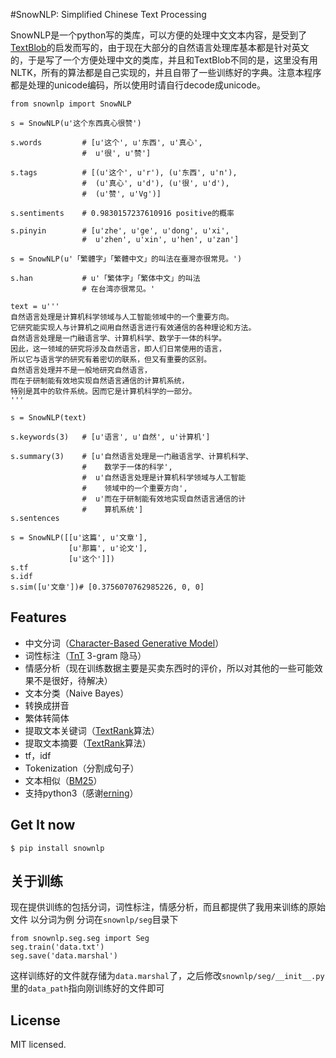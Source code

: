 #SnowNLP: Simplified Chinese Text Processing

SnowNLP是一个python写的类库，可以方便的处理中文文本内容，是受到了[TextBlob](https://github.com/sloria/TextBlob)的启发而写的，由于现在大部分的自然语言处理库基本都是针对英文的，于是写了一个方便处理中文的类库，并且和TextBlob不同的是，这里没有用NLTK，所有的算法都是自己实现的，并且自带了一些训练好的字典。注意本程序都是处理的unicode编码，所以使用时请自行decode成unicode。

~~~~{python}
from snownlp import SnowNLP

s = SnowNLP(u'这个东西真心很赞')

s.words         # [u'这个', u'东西', u'真心',
                #  u'很', u'赞']

s.tags          # [(u'这个', u'r'), (u'东西', u'n'),
                #  (u'真心', u'd'), (u'很', u'd'),
                #  (u'赞', u'Vg')]

s.sentiments    # 0.9830157237610916 positive的概率

s.pinyin        # [u'zhe', u'ge', u'dong', u'xi',
                #  u'zhen', u'xin', u'hen', u'zan']

s = SnowNLP(u'「繁體字」「繁體中文」的叫法在臺灣亦很常見。')

s.han           # u'「繁体字」「繁体中文」的叫法
                # 在台湾亦很常见。'

text = u'''
自然语言处理是计算机科学领域与人工智能领域中的一个重要方向。
它研究能实现人与计算机之间用自然语言进行有效通信的各种理论和方法。
自然语言处理是一门融语言学、计算机科学、数学于一体的科学。
因此，这一领域的研究将涉及自然语言，即人们日常使用的语言，
所以它与语言学的研究有着密切的联系，但又有重要的区别。
自然语言处理并不是一般地研究自然语言，
而在于研制能有效地实现自然语言通信的计算机系统，
特别是其中的软件系统。因而它是计算机科学的一部分。
'''

s = SnowNLP(text)

s.keywords(3)	# [u'语言', u'自然', u'计算机']

s.summary(3)	# [u'自然语言处理是一门融语言学、计算机科学、
				#	 数学于一体的科学',
				#  u'自然语言处理是计算机科学领域与人工智能
				#	 领域中的一个重要方向',
                #  u'而在于研制能有效地实现自然语言通信的计
                #    算机系统']
s.sentences

s = SnowNLP([[u'这篇', u'文章'],
             [u'那篇', u'论文'],
             [u'这个']])
s.tf
s.idf
s.sim([u'文章'])# [0.3756070762985226, 0, 0]
~~~~

## Features

* 中文分词（[Character-Based Generative Model](http://aclweb.org/anthology//Y/Y09/Y09-2047.pdf)）
* 词性标注（[TnT](http://aclweb.org/anthology//A/A00/A00-1031.pdf) 3-gram 隐马）
* 情感分析（现在训练数据主要是买卖东西时的评价，所以对其他的一些可能效果不是很好，待解决）
* 文本分类（Naive Bayes）
* 转换成拼音
* 繁体转简体
* 提取文本关键词（[TextRank](http://acl.ldc.upenn.edu/acl2004/emnlp/pdf/Mihalcea.pdf)算法）
* 提取文本摘要（[TextRank](http://acl.ldc.upenn.edu/acl2004/emnlp/pdf/Mihalcea.pdf)算法）
* tf，idf
* Tokenization（分割成句子）
* 文本相似（[BM25](http://en.wikipedia.org/wiki/Okapi_BM25)）
* 支持python3（感谢[erning](https://github.com/erning)）

## Get It now

~~~~
$ pip install snownlp
~~~~

## 关于训练

现在提供训练的包括分词，词性标注，情感分析，而且都提供了我用来训练的原始文件
以分词为例
分词在`snownlp/seg`目录下
~~~~{python}
from snownlp.seg.seg import Seg
seg.train('data.txt')
seg.save('data.marshal')
~~~~
这样训练好的文件就存储为`data.marshal`了，之后修改`snownlp/seg/__init__.py`里的`data_path`指向刚训练好的文件即可

## License

MIT licensed.
